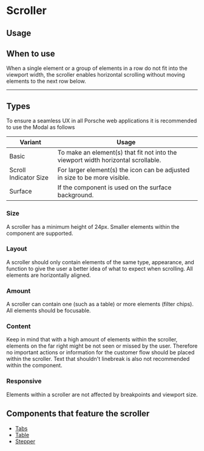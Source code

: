 # Scroller

<TableOfContents></TableOfContents>

## Usage

## When to use

When a single element or a group of elements in a row do not fit into the viewport width, the scroller enables
horizontal scrolling without moving elements to the next row below.

---

## Types

To ensure a seamless UX in all Porsche web applications it is recommended to use the Modal as follows

| Variant               | Usage                                                                             |
| --------------------- | --------------------------------------------------------------------------------- |
| Basic                 | To make an element(s) that fit not into the viewport width horizontal scrollable. |
| Scroll Indicator Size | For larger element(s) the icon can be adjusted in size to be more visible.        |
| Surface               | If the component is used on the surface background.                               |

### Size

A scroller has a minimum height of 24px. Smaller elements within the component are supported.

### Layout

A scroller should only contain elements of the same type, appearance, and function to give the user a better idea of
what to expect when scrolling. All elements are horizontally aligned.

### Amount

A scroller can contain one (such as a table) or more elements (filter chips). All elements should be focusable.

### Content

Keep in mind that with a high amount of elements within the scroller, elements on the far right might be not seen or
missed by the user. Therefore no important actions or information for the customer flow should be placed within the
scroller. Text that shouldn't linebreak is also not recommended within the component.

### Responsive

Elements within a scroller are not affected by breakpoints and viewport size.

## Components that feature the scroller

- [Tabs](components/tabs)
- [Table](components/table)
- [Stepper](components/stepper-horizontal)

